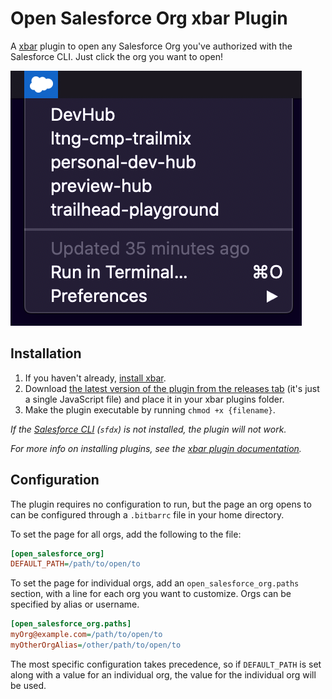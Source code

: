 # Open Salesforce Org xbar Plugin

A [xbar](https://xbarapp.com/) plugin to open any Salesforce Org you've authorized with the Salesforce CLI. Just click the org you want to open!

![screenshot](/assets/screenshot.png)

## Installation

1. If you haven't already, [install xbar](https://github.com/matryer/xbar#get-started).
2. Download [the latest version of the plugin from the releases tab](https://github.com/kacrouse/bitbar-plugin-open-sf-org/releases/latest) (it's just a single JavaScript file) and place it in your xbar plugins folder.
3. Make the plugin executable by running `chmod +x {filename}`.

_If the [Salesforce CLI](https://developer.salesforce.com/tools/sfdxcli) (`sfdx`) is not installed, the plugin will not work._

_For more info on installing plugins, see the [xbar plugin documentation](https://github.com/matryer/xbar#installing-plugins)._

## Configuration

The plugin requires no configuration to run, but the page an org opens to can be configured through a `.bitbarrc` file in your home directory.

To set the page for all orgs, add the following to the file:

```ini
[open_salesforce_org]
DEFAULT_PATH=/path/to/open/to
```

To set the page for individual orgs, add an `open_salesforce_org.paths` section, with a line for each org you want to customize. Orgs can be specified by alias or username.

```ini
[open_salesforce_org.paths]
myOrg@example.com=/path/to/open/to
myOtherOrgAlias=/other/path/to/open/to
```

The most specific configuration takes precedence, so if `DEFAULT_PATH` is set along with a value for an individual org, the value for the individual org will be used.

